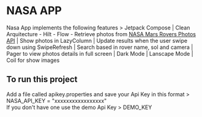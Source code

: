 # NASA APP 
Nasa App implements the following features > Jetpack Compose | Clean Arquitecture - Hilt - Flow - Retrieve photos from [NASA Mars Rovers Photos API](https://github.com/chrisccerami/mars-photo-api) | Show photos in LazyColumn | Update results when the user swipe down using SwipeRefresh | Search based in rover name, sol and camera | Pager to view photos details in full screen | Dark Mode | Lanscape Mode | Coil for show images

## To run this project 
Add a file called apikey.properties and save your Api Key in this format > NASA_API_KEY = "xxxxxxxxxxxxxxxxx"  
If you don't have one use the demo Api Key > DEMO_KEY
